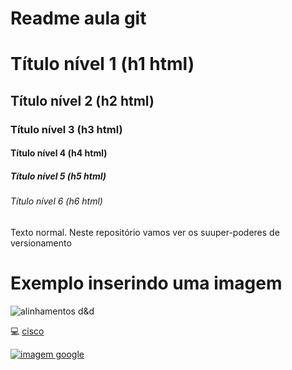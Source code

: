 # Readme aula git
# Título nível 1 (h1 html)
## Título nível 2 (h2 html)
### Título nível 3 (h3 html)
#### Título nível 4 (h4 html)
##### Título nível 5 (h5 html)
###### Título nível 6 (h6 html)

Texto normal. Neste repositório vamos ver os suuper-poderes de versionamento

# Exemplo inserindo uma imagem

![alinhamentos d&d](https://cdn.pixabay.com/photo/2024/02/26/19/39/monochrome-image-8598798_1280.jpg)

💻 [cisco](https://www.cisco.com/c/pt_br/index.html)

[![imagem google](https://t.ctcdn.com.br/lvns56iaSMyHvyTur4JeYS_NYeY=/i606944.png)](https://www.bing.com/?cc=br)
